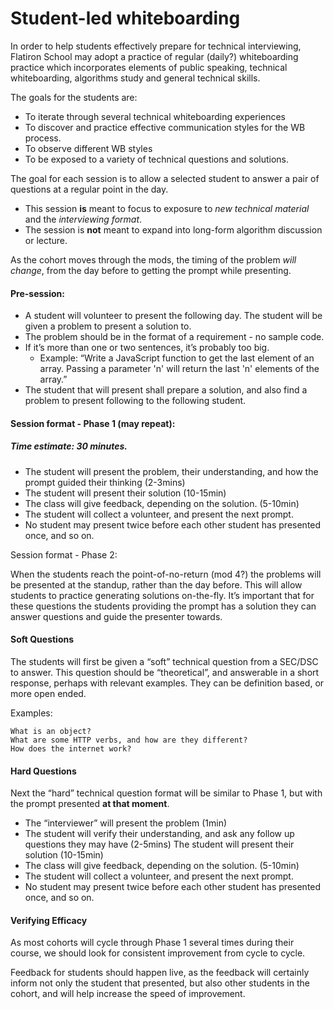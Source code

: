 # Student-led whiteboarding

In order to help students effectively prepare for technical interviewing, Flatiron School may adopt a practice of regular (daily?) whiteboarding practice which incorporates elements of public speaking, technical whiteboarding, algorithms study and general technical skills.

The goals for the students are:
* To iterate through several technical whiteboarding experiences
* To discover and practice effective communication styles for the WB process.
* To observe different WB styles
* To be exposed to a variety of technical questions and solutions.


The goal for each session is to allow a selected student to answer a pair of questions at a regular point in the day. 
* This session **is** meant to focus to exposure to _new technical material_ and the _interviewing format_. 
* The session is **not** meant to expand into long-form algorithm discussion or lecture.

As the cohort moves through the mods, the timing of the problem _will change_, from the day before to getting the prompt while presenting.

#### Pre-session:
* A student will volunteer to present the following day.
The student will be given a problem to present a solution to.
* The problem should be in the format of a requirement - no sample code. 
* If it’s more than one or two sentences, it’s probably too big.
    * Example: “Write a JavaScript function to get the last element of an array. Passing a parameter 'n' will return the last 'n' elements of the array.”
* The student that will present shall prepare a solution, and also find a problem to present following to the following student.

#### Session format - Phase 1 (may repeat):
##### Time estimate: 30 minutes.

* The student will present the problem, their understanding, and how the prompt guided their thinking (2-3mins)
* The student will present their solution (10-15min)
* The class will give feedback, depending on the solution. (5-10min)
* The student will collect a volunteer, and present the next prompt.
* No student may present twice before each other student has presented once, and so on.


Session format -  Phase 2:

When the students reach the point-of-no-return (mod 4?) the problems will be presented at the standup, rather than the day before. This will allow students to practice generating solutions on-the-fly. It’s important that for these questions the students providing the prompt has a solution they can answer questions and guide the presenter towards.

#### Soft Questions

The students will first be given a “soft” technical question from a SEC/DSC to answer. This question should be “theoretical”, and answerable in a short response, perhaps with relevant examples. They can be definition based, or more open ended.

Examples:

    What is an object?
    What are some HTTP verbs, and how are they different?
    How does the internet work?

#### Hard Questions

Next the “hard” technical question format will be similar to Phase 1, but with the prompt presented **at that moment**.

* The “interviewer” will present the problem (1min)
* The student will verify their understanding, and ask any follow up questions they may have (2-5mins)
The student will present their solution (10-15min)
* The class will give feedback, depending on the solution. (5-10min)
* The student will collect a volunteer, and present the next prompt.
* No student may present twice before each other student has presented once, and so on.

#### Verifying Efficacy

As most cohorts will cycle through Phase 1 several times during their course, we should look for consistent improvement from cycle to cycle.

Feedback for students should happen live, as the feedback will certainly inform not only the student that presented, but also other students in the cohort, and will help increase the speed of improvement.

